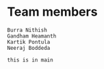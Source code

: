 # Team members
    Burra Nithish
    Gandham Heamanth
    Kartik Pontula  
    Neeraj Boddeda

    this is in main